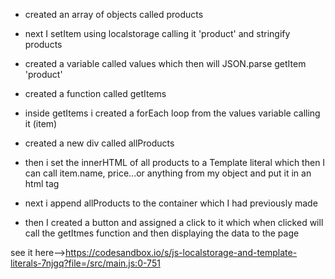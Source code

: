 - created an array of objects called products
- next I setItem using localstorage calling it 'product' and stringify products
- created a variable called values which then will JSON.parse getItem 'product'
- created a function called getItems
- inside getItems i created a forEach loop from the values variable calling it (item)
- created a new div called allProducts
- then i set the innerHTML of all products to a Template literal which then I can call item.name, price...or anything from my object
and put it in an html tag
- next i append allProducts to the container which I had previously made

- then I created a button and assigned a click to it which when clicked will call the getItmes function and then displaying the data to the page

see it here-->https://codesandbox.io/s/js-localstorage-and-template-literals-7njgq?file=/src/main.js:0-751
